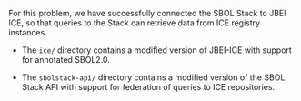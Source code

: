 
For this problem, we have successfully connected the SBOL Stack to
JBEI ICE, so that queries to the Stack can retrieve data from ICE
registry instances.

* The `ice/` directory contains a modified version of JBEI-ICE
  with support for annotated SBOL2.0.

* The `sbolstack-api/` directory contains a modified version of
  the SBOL Stack API with support for federation of queries to
  ICE repositories.



